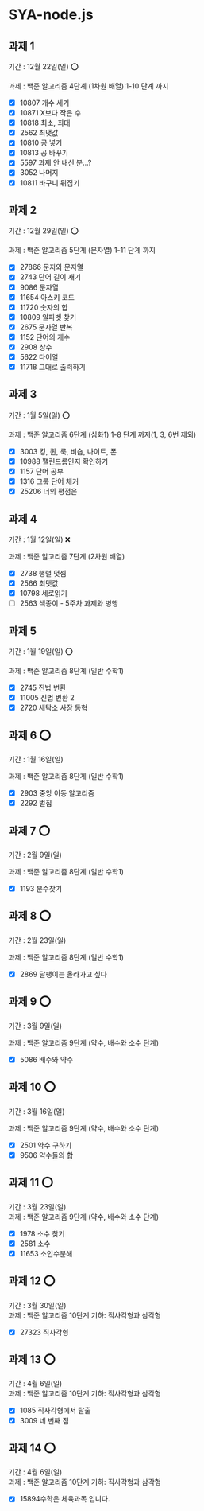 # SYA-node.js

## 과제 1

기간 : 12월 22일(일) ⭕

과제 : 백준 알고리즘 4단계 (1차원 배열) 1-10 단계 까지

- [x] 10807 개수 세기
- [x] 10871 X보다 작은 수
- [x] 10818 최소, 최대
- [x] 2562 최댓값
- [x] 10810 공 넣기
- [x] 10813 공 바꾸기
- [x] 5597 과제 안 내신 분...?
- [x] 3052 나머지
- [x] 10811 바구니 뒤집기

## 과제 2

기간 : 12월 29일(일) ⭕

과제 : 백준 알고리즘 5단계 (문자열) 1-11 단계 까지

- [x] 27866 문자와 문자열
- [x] 2743 단어 길이 재기
- [x] 9086 문자열
- [x] 11654 아스키 코드
- [x] 11720 숫자의 합
- [x] 10809 알파벳 찾기
- [x] 2675 문자열 반복
- [x] 1152 단어의 개수
- [x] 2908 상수
- [x] 5622 다이얼
- [x] 11718 그대로 출력하기

## 과제 3

기간 : 1월 5일(일) ⭕

과제 : 백준 알고리즘 6단계 (심화1) 1-8 단계 까지(1, 3, 6번 제외)

- [x] 3003 킹, 퀸, 룩, 비숍, 나이트, 폰
- [x] 10988 팰린드롬인지 확인하기
- [x] 1157 단어 공부
- [x] 1316 그룹 단어 체커
- [x] 25206 너의 평점은

## 과제 4

기간 : 1월 12일(일) ❌

과제 : 백준 알고리즘 7단계 (2차원 배열)

- [x] 2738 행렬 덧셈
- [x] 2566 최댓값
- [x] 10798 세로읽기
- [ ] 2563 색종이 - 5주차 과제와 병행

## 과제 5

기간 : 1월 19일(일) ⭕

과제 : 백준 알고리즘 8단계 (일반 수학1)

- [x] 2745 진법 변환
- [x] 11005 진법 변환 2
- [x] 2720 세탁소 사장 동혁

## 과제 6 ⭕

기간 : 1월 16일(일)

과제 : 백준 알고리즘 8단계 (일반 수학1)

- [x] 2903 중앙 이동 알고리즘
- [x] 2292 벌집

## 과제 7 ⭕

기간 : 2월 9일(일)

과제 : 백준 알고리즘 8단계 (일반 수학1)

- [x] 1193 분수찾기

## 과제 8 ⭕

기간 : 2월 23일(일)

과제 : 백준 알고리즘 8단계 (일반 수학1)

- [x] 2869 달팽이는 올라가고 싶다

## 과제 9 ⭕

기간 : 3월 9일(일)  

과제 : 백준 알고리즘 9단계 (약수, 배수와 소수 단계)

- [x] 5086 배수와 약수

## 과제 10 ⭕

기간 : 3월 16일(일)  

과제 :  백준 알고리즘 9단계 (약수, 배수와 소수 단계)
- [x] 2501 약수 구하기
- [x] 9506 약수들의 합  

## 과제 11 ⭕

기간 : 3월 23일(일)  
과제 :  백준 알고리즘 9단계 (약수, 배수와 소수 단계)
- [x] 1978 소수 찾기
- [x] 2581 소수 
- [x] 11653 소인수분해  

## 과제 12 ⭕

기간 : 3월 30일(일)  
과제 :  백준 알고리즘 10단계 기하: 직사각형과 삼각형
- [x] 27323 직사각형

## 과제 13 ⭕

기간 : 4월 6일(일)  
과제 :  백준 알고리즘 10단계 기하: 직사각형과 삼각형
- [x] 1085 직사각형에서 탈출
- [x] 3009 네 번째 점

## 과제 14 ⭕

기간 : 4월 6일(일)  
과제 :  백준 알고리즘 10단계 기하: 직사각형과 삼각형
- [x] 15894수학은 체육과목 입니다.
